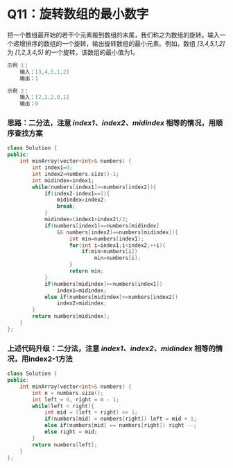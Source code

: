 # Q11：旋转数组的最小数字

把一个数组最开始的若干个元素搬到数组的末尾，我们称之为数组的旋转。输入一个递增排序的数组的一个旋转，输出旋转数组的最小元素。例如，数组 *[3,4,5,1,2]* 为 *[1,2,3,4,5]* 的一个旋转，该数组的最小值为1。

```cpp
示例 1：
    输入：[3,4,5,1,2]
    输出：1

示例 2：
    输入：[2,2,2,0,1]
    输出：0
```



### 	思路：二分法，注意 *index1、index2、midindex* 相等的情况，用顺序查找方案

```cpp
class Solution {
public:
    int minArray(vector<int>& numbers) {
        int index1=0;
        int index2=numbers.size()-1;
        int midindex=index1;
        while(numbers[index1]>=numbers[index2]){
            if(index2-index1==1){
                midindex=index2;
                break;
            }
            midindex=(index1+index2)/2;
            if(numbers[index1]==numbers[midindex]
                && numbers[index2]==numbers[midindex]){
                    int min=numbers[index1];
                    for(int i=index1;i<index2;++i){
                        if(min>numbers[i])
                            min=numbers[i];
                    }
                    return min;
            }
            if(numbers[midindex]>=numbers[index1])
                index1=midindex;
            else if(numbers[midindex]<=numbers[index2])
                index2=midindex;
        }
        return numbers[midindex];
    }
};
```



###		上述代码升级：二分法，注意 *index1、index2、midindex* 相等的情况，用index2-1方法

```cpp
class Solution {
public:
    int minArray(vector<int>& numbers) {
        int n = numbers.size();
        int left = 0, right = n - 1;
        while(left < right){
            int mid = (left + right) >> 1;
            if(numbers[mid] > numbers[right]) left = mid + 1;
            else if(numbers[mid] == numbers[right]) right --;
            else right = mid;
        }
        return numbers[left];
    }
};
```



